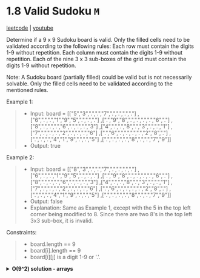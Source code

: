 # 1.8 Valid Sudoku `M`

[leetcode](https://leetcode.com/problems/valid-sudoku/) |
[youtube](https://www.youtube.com/watch?v=TjFXEUCMqI8)

Determine if a 9 x 9 Sudoku board is valid. Only the filled cells need to be validated according to the following rules:
Each row must contain the digits 1-9 without repetition.
Each column must contain the digits 1-9 without repetition.
Each of the nine 3 x 3 sub-boxes of the grid must contain the digits 1-9 without repetition.

Note:
A Sudoku board (partially filled) could be valid but is not necessarily solvable.
Only the filled cells need to be validated according to the mentioned rules.

Example 1:
> - Input: board =
> [["5","3",".",".","7",".",".",".","."]
> ,["6",".",".","1","9","5",".",".","."]
> ,[".","9","8",".",".",".",".","6","."]
> ,["8",".",".",".","6",".",".",".","3"]
> ,["4",".",".","8",".","3",".",".","1"]
> ,["7",".",".",".","2",".",".",".","6"]
> ,[".","6",".",".",".",".","2","8","."]
> ,[".",".",".","4","1","9",".",".","5"]
> ,[".",".",".",".","8",".",".","7","9"]]
> - Output: true

Example 2:
> - Input: board =
> [["8","3",".",".","7",".",".",".","."]
> ,["6",".",".","1","9","5",".",".","."]
> ,[".","9","8",".",".",".",".","6","."]
> ,["8",".",".",".","6",".",".",".","3"]
> ,["4",".",".","8",".","3",".",".","1"]
> ,["7",".",".",".","2",".",".",".","6"]
> ,[".","6",".",".",".",".","2","8","."]
> ,[".",".",".","4","1","9",".",".","5"]
> ,[".",".",".",".","8",".",".","7","9"]]
> - Output: false
> - Explanation: Same as Example 1, except with the 5 in the top left corner being modified to 8. Since there are two 8's in the top left 3x3 sub-box, it is invalid.

Constraints:
> - board.length == 9
> - board[i].length == 9
> - board[i][j] is a digit 1-9 or '.'.

<details>
    <summary><b>O(9^2) solution - arrays</b></summary>

- create arrays of arrays for rows, cols and squares
- loop in board matrix:
  - ignore dots
  - return false if the char is already in one of the arrays
  - add the char to each arrays

```go
func isValidSudoku(board [][]byte) bool {
    var rows [9][9]bool
    var cols [9][9]bool
    var squares [9][9]bool

    for r := 0; r < 9; r++ {
        for c := 0; c < 9; c++ {
            if board[r][c] == '.' { continue }
            num := board[r][c] - '1' // Convert char '1'-'9' to index 0-8
            squareIndex := (r/3)*3 + c/3 // Unique square index from 0 to 8

            if rows[r][num] || cols[c][num] || squares[squareIndex][num] { return false }

            rows[r][num] = true
            cols[c][num] = true
            squares[squareIndex][num] = true
        }
    }

    return true
}
```

```js
function isValidSudoku(board) {
    const rows = Array.from({ length: 9 }, () => Array(9).fill(false))
    const cols = Array.from({ length: 9 }, () => Array(9).fill(false))
    const squares = Array.from({ length: 9 }, () => Array(9).fill(false))

    for (let r = 0; r < 9; r++) {
        for (let c = 0; c < 9; c++) {
            if (board[r][c] === '.') continue
            const num = board[r][c] - '1' // Convert char '1'-'9' to index 0-8
            const squareIndex = Math.floor(r / 3) * 3 + Math.floor(c / 3) // Unique square index from 0 to 8
            if (rows[r][num] || cols[c][num] || squares[squareIndex][num]) return false
            rows[r][num] = true
            cols[c][num] = true
            squares[squareIndex][num] = true
        }
    }

    return true
}
```
</details>
